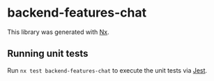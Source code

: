 # backend-features-chat

This library was generated with [Nx](https://nx.dev).

## Running unit tests

Run `nx test backend-features-chat` to execute the unit tests via [Jest](https://jestjs.io).

